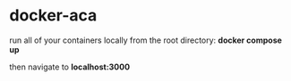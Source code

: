 # docker-aca

run all of your containers locally from the root directory: **docker compose up**

then navigate to **localhost:3000**
